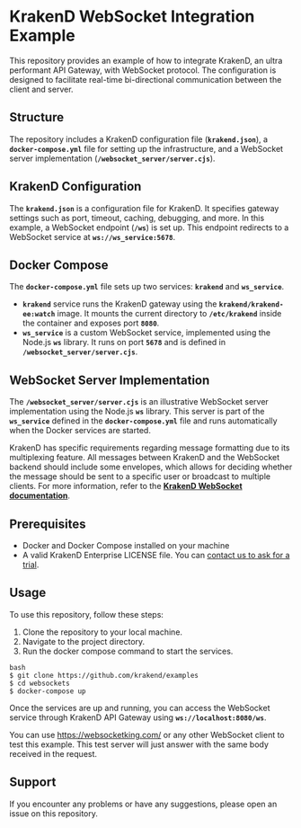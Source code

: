 # **KrakenD WebSocket Integration Example**

This repository provides an example of how to integrate KrakenD, an ultra performant API Gateway, with WebSocket protocol. The configuration is designed to facilitate real-time bi-directional communication between the client and server.

## **Structure**

The repository includes a KrakenD configuration file (**`krakend.json`**), a **`docker-compose.yml`** file for setting up the infrastructure, and a WebSocket server implementation (**`/websocket_server/server.cjs`**).

## **KrakenD Configuration**

The **`krakend.json`** is a configuration file for KrakenD. It specifies gateway settings such as port, timeout, caching, debugging, and more. In this example, a WebSocket endpoint (**`/ws`**) is set up. This endpoint redirects to a WebSocket service at **`ws://ws_service:5678`**.

## **Docker Compose**

The **`docker-compose.yml`** file sets up two services: **`krakend`** and **`ws_service`**.

- **`krakend`** service runs the KrakenD gateway using the **`krakend/krakend-ee:watch`** image. It mounts the current directory to **`/etc/krakend`** inside the container and exposes port **`8080`**.
- **`ws_service`** is a custom WebSocket service, implemented using the Node.js **`ws`** library. It runs on port **`5678`** and is defined in **`/websocket_server/server.cjs`**.

## **WebSocket Server Implementation**

The **`/websocket_server/server.cjs`** is an illustrative WebSocket server implementation using the Node.js **`ws`** library. This server is part of the **`ws_service`** defined in the **`docker-compose.yml`** file and runs automatically when the Docker services are started.

KrakenD has specific requirements regarding message formatting due to its multiplexing feature. All messages between KrakenD and the WebSocket backend should include some envelopes, which allows for deciding whether the message should be sent to a specific user or broadcast to multiple clients. For more information, refer to the **[KrakenD WebSocket documentation](https://www.krakend.io/docs/enterprise/websockets/#message-format)**.

## **Prerequisites**

- Docker and Docker Compose installed on your machine
- A valid KrakenD Enterprise LICENSE file. You can [contact us to ask for a trial](https://www.krakend.io/enterprise/#contact-sales).

## **Usage**

To use this repository, follow these steps:

1. Clone the repository to your local machine.
2. Navigate to the project directory.
3. Run the docker compose command to start the services.

```
bash
$ git clone https://github.com/krakend/examples
$ cd websockets
$ docker-compose up

```

Once the services are up and running, you can access the WebSocket service through KrakenD API Gateway using **`ws://localhost:8080/ws`**.

You can use https://websocketking.com/ or any other WebSocket client to test this example. This test server will just answer with the same body received in the request.

## **Support**

If you encounter any problems or have any suggestions, please open an issue on this repository.
